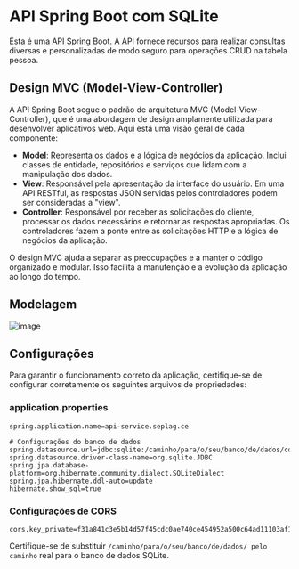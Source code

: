 # API Spring Boot com SQLite

Esta é uma API Spring Boot. A API fornece recursos para realizar consultas diversas e personalizadas de modo seguro para operações CRUD na tabela pessoa.
        
## Design MVC (Model-View-Controller)

A API Spring Boot segue o padrão de arquitetura MVC (Model-View-Controller), que é uma abordagem de design amplamente utilizada para desenvolver aplicativos web. Aqui está uma visão geral de cada componente:

- **Model**: Representa os dados e a lógica de negócios da aplicação. Inclui classes de entidade, repositórios e serviços que lidam com a manipulação dos dados.
- **View**: Responsável pela apresentação da interface do usuário. Em uma API RESTful, as respostas JSON servidas pelos controladores podem ser consideradas a "view".
- **Controller**: Responsável por receber as solicitações do cliente, processar os dados necessários e retornar as respostas apropriadas. Os controladores fazem a ponte entre as solicitações HTTP e a lógica de negócios da aplicação.

O design MVC ajuda a separar as preocupações e a manter o código organizado e modular. Isso facilita a manutenção e a evolução da aplicação ao longo do tempo.

## Modelagem
![image](https://github.com/ayrtonfilho/api-service.seplag.ce/assets/71043862/e29baa6b-9364-4189-938c-fcef4b0f54f6)

## Configurações        
                                
Para garantir o funcionamento correto da aplicação, certifique-se de configurar corretamente os seguintes arquivos de propriedades:

### application.properties

```properties
spring.application.name=api-service.seplag.ce

# Configurações do banco de dados
spring.datasource.url=jdbc:sqlite:/caminho/para/o/seu/banco/de/dados/course.api.db
spring.datasource.driver-class-name=org.sqlite.JDBC
spring.jpa.database-platform=org.hibernate.community.dialect.SQLiteDialect
spring.jpa.hibernate.ddl-auto=update
hibernate.show_sql=true
```

### Configurações de CORS
```properties
cors.key_private=f31a841c3e5b14d57f45cdc0ae740ce454952a500c64ad11103af1cb9e7d972e35017645002bc2e4066a243bcd3238f5cafd7e3728afc44bda436c4c0ddba7e2
```
Certifique-se de substituir ```/caminho/para/o/seu/banco/de/dados/ pelo caminho``` real para o banco de dados SQLite.
